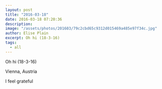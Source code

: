 ```yaml
---
layout: post
title: "2016-03-18"
date: 2016-03-18 07:20:36
description: 
image: "/assets/photos/201603/79c2cbd65c9312d015469a485e97f34c.jpg"
author: Elise Plain
excerpt: Oh hi (18-3-16)
tags: 
  - all
---
```


Oh hi (18-3-16)
<p></p>
Vienna, Austria<p>I feel grateful</p>